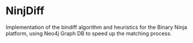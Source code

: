 # NinjDiff

Implementation of the bindiff algorithm and heuristics for the Binary Ninja platform, using Neo4j Graph DB to speed up the matching process.
